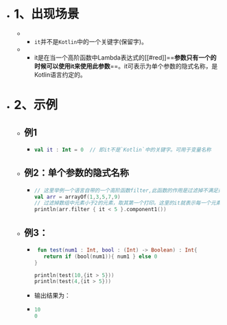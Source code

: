 - # 1、出现场景
	- - `it`并不是`Kotlin`中的一个关键字(保留字)。
	- - it是在当一个高阶函数中Lambda表达式的[[#red]]==**参数只有一个的时候可以使用it来使用此参数**==。it可表示为单个参数的隐式名称，是Kotlin语言约定的。
- # 2、示例
	- ## 例1
		- ```kotlin
		  val it : Int = 0  // 即it不是`Kotlin`中的关键字。可用于变量名称
		  ```
	- ## 例2：单个参数的隐式名称
		- ```kotlin
		  // 这里举例一个语言自带的一个高阶函数filter,此函数的作用是过滤掉不满足条件的值。
		  val arr = arrayOf(1,3,5,7,9)
		  // 过滤掉数组中元素小于2的元素，取其第一个打印。这里的it就表示每一个元素。
		  println(arr.filter { it < 5 }.component1())   
		  
		  ```
	- ## 例3：
		- ```kotlin
		   fun test(num1 : Int, bool : (Int) -> Boolean) : Int{
		     return if (bool(num1)){ num1 } else 0
		  }
		  
		  println(test(10,{it > 5}))
		  println(test(4,{it > 5}))
		  
		  ```
		- 输出结果为：
		- ```kotlin
		  10
		  0
		  
		  ```